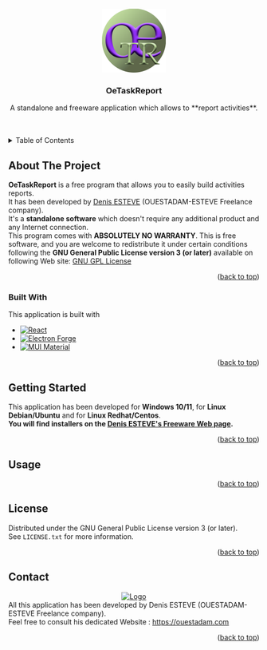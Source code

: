 <!--
  +-------------------------------------------------------------+
  ! This file is part of oeTaskReport and based on the          !
  ! README.md template available on Github:                     !
  ! https://github.com/othneildrew/Best-README-Template         !
  +-------------------------------------------------------------+
-->

<!-- PROJECT LOGO -->
<br />
<div align="center">
  <a href="https://github.com/Ouestadam/OeTaskReport">
    <img src="images/oeTaskReport.png" alt="Logo" width="128" height="128">
  </a>
  <h3>OeTaskReport</h3>
  <p>
    A standalone and freeware application which allows to **report activities**.
  </p>
</div>
<br /><br />


<!-- TABLE OF CONTENTS -->
<details>
  <summary>Table of Contents</summary>
  <ol>
    <li>
      <a href="#about-the-project">About The Project</a>
      <ul>
        <li><a href="#built-with">Built With</a></li>
      </ul>
    </li>
    <li>
      <a href="#getting-started">Getting Started</a>
    </li>
    <li><a href="#usage">Usage</a></li>
    <li><a href="#license">License</a></li>
    <li><a href="#contact">Contact</a></li>
  </ol>
</details>


<!-- ABOUT THE PROJECT -->

## About The Project

**OeTaskReport** is a free program that allows you to easily build activities reports.
<br />
It has been developed by
<a href="https://ouestadam.com" target="_blank">Denis ESTEVE</a> (OUESTADAM-ESTEVE Freelance company).
<br/>
It's a **standalone software** which doesn't require any additional product and any Internet connection.
<br/>
This program comes with **ABSOLUTELY NO WARRANTY**. This is free software, and you are welcome to redistribute it
under certain conditions following the **GNU General Public License version 3 (or later)** available on following Web site:
<a href="https://www.gnu.org/licenses/" target="_blank">GNU GPL License</a>

<p align="right">(<a href="#readme-top">back to top</a>)</p>

### Built With

This application is built with

* [![React][React.js]][React-url]
* [![Electron Forge][Electron.js]][Electron-url]
* [![MUI Material][Mui.js]][Mui-url]

<p align="right">(<a href="#readme-top">back to top</a>)</p>


<!-- GETTING STARTED -->

## Getting Started

This application has been developed for **Windows 10/11**, for **Linux Debian/Ubuntu** and for **Linux Redhat/Centos**.
<br />
**You will find installers on the <a href="https://ouestadam.com/freeware/" target="_blank">Denis ESTEVE's Freeware Web page</a>.**

<p align="right">(<a href="#readme-top">back to top</a>)</p>

<!-- USAGE EXAMPLES -->

## Usage


<p align="right">(<a href="#readme-top">back to top</a>)</p>


<!-- LICENSE -->

## License

Distributed under the GNU General Public License version 3 (or later).
<br />
See `LICENSE.txt` for more information.

<p align="right">(<a href="#readme-top">back to top</a>)</p>



<!-- CONTACT -->

## Contact
<div align="center">
  <a href="https://ouestadam.com" target="_blank">
    <img src="images/Denis_Esteve.png" alt="Logo" width="128" height="128">
  </a>
</div>
All this application has been developed by Denis ESTEVE (OUESTADAM-ESTEVE Freelance company).
<br />
Feel free to consult his dedicated Website :
<a href="https://ouestadam.com" target="_blank">https://ouestadam.com</a>

<p align="right">(<a href="#readme-top">back to top</a>)</p>



<!-- MARKDOWN LINKS & IMAGES -->
<!-- https://www.markdownguide.org/basic-syntax/#reference-style-links -->

[React.js]: https://img.shields.io/badge/React-20232A?style=for-the-badge&logo=react&logoColor=61DAFB
[React-url]: https://reactjs.org/
[Electron.js]: https://img.shields.io/badge/Electron-2B2E3A?style=for-the-badge&logo=vuedotjs&logoColor=4FC08D
[Electron-url]: https://www.electronforge.io/
[Mui.js]: https://img.shields.io/badge/Material%20UI-007FFF?style=for-the-badge&logo=vuedotjs&logoColor=4FC08D
[Mui-url]: https://mui.com/material-ui/
